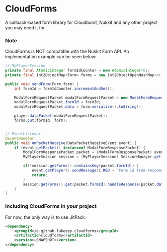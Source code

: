 # CloudForms
A callback-based form library for Cloudburst, Nukkit and any other project you may need it for.

### Note
CloudForms is NOT compatible with the Nukkit Form API. An implementation example can be seen below:
```java
// MyPlayerSession
private final AtomicInteger formIdCounter = new AtomicInteger(0);
private final Int2ObjectMap<Form> forms = new Int2ObjectOpenHashMap<>();

public void sendForm(Form form) {
    int formId = formIdCounter.incrementAndGet();

    ModalFormRequestPacket modalFormRequestPacket = new ModalFormRequestPacket();
    modalFormRequestPacket.formId = formId;
    modalFormRequestPacket.data = form.serialize().toString();

    player.dataPacket(modalFormRequestPacket);
    forms.put(formId, form);


// EventListener
@EventHandler
public void onPacketReceive(DataPacketReceiveEvent event) {
    if (event.getPacket() instanceof ModalFormResponsePacket) {
        ModalFormResponsePacket packet = (ModalFormResponsePacket) event.getPacket();
        MyPlayerSession session = (MyPlayerSession) SessionManager.get(event.getPlayer().getUniqueId());

        if(!session.getForms().containsKey(packet.formId)) {
            event.getPlayer().sendMessage(C.RED + "Form id from response does not exist in the map!");
            return;
        }
        session.getForms().get(packet.formId).handleResponse(packet.data);
    }
}
```

### Including CloudForms in your project
For now, the only way is to use JitPack:
```xml
<dependency>
    <groupId>io.github.lukeeey.cloudforms</groupId>
    <artifactId>cloudforms</artifactId>
    <version>~SNAPSHOT</version>
</dependency>
```